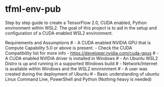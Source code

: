 # tfml-env-pub
Step by step guide to create a TensorFlow 2.0, CUDA enabled, Python environment within WSL2.
The goal of this project is to aid in the setup and configuration of a CUDA enabled WSL2 environment.

Requirements and Assumptions
    # - A CUDA enabled NVIDIA GPU that is Compute Capability 5.0 or above is present.
        - Check the CUDA Compatibility list for more info - https://developer.nvidia.com/cuda-gpus
    # - A CUDA enabled NVIDIA driver is installed in Windows
    # - An Ubuntu WSL2 Distro is up and running in a supported Windows build
    # - Network/Internet is available within Windows and the WSL2 environment
    # - A user was created during the deployment of Ubuntu
    # - Basic understanding of ubuntu Linux Command Line, PowerShell and Python (Nothing heavy is needed)
